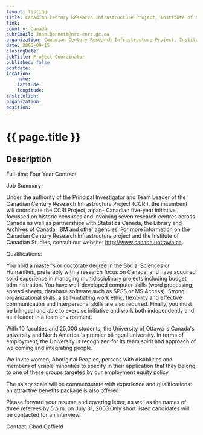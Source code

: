 ```yaml
---
layout: listing
title: Canadian Century Research Infrastructure Project, Institute of Canadian Studies, University of Ottawa - Project Coordinator
link:
country: Canada
subrEmail: John.Bonnett@nrc-cnrc.gc.ca
organization: Canadian Century Research Infrastructure Project, Institute of Canadian Studies, University of Ottawa 
date: 2003-09-15
closingDate: 
jobTitle: Project Coordinator
published: false
postdate:
location:
	name: 
	latitude: 
	longitude: 
institution: 
organization: 
position: 
--- 
```



# {{ page.title }}

## Description



<p>Full-time Four Year Contract</p>

<p>Job Summary:</p>

<p>Under the authority of the Principal Investigator and Team Leader of the Canadian Century Research Infrastructure Project (CCRI), the incumbent will coordinate the CCRI Project, a pan- Canadian five-year initiative focussed on historic censuses and involving seven research centres across Canada as well as partnerships with Statistics Canada, the Library and Archives of Canada, IBM and other agencies. For more information on the Canadian Century Research Infrastructure project and the Institute of Canadian Studies, consult our website: <a href="http://www.canada.uottawa.ca">http://www.canada.uottawa.ca</a>.

<p>Qualifications:</p>

<p>You hold a master's or doctorate degree in the Social Sciences or Humanities, preferably with a research focus on Canada, and have acquired solid experience in managing multidisciplinary projects including budget administration.  You have well-developed computer skills (word processing, spread sheets, database software such as SPSS or MS Access).  Strong organizational skills, a self-initiating work ethic, flexibility and effective communication and interpersonal skills are also required.  Finally, you must be bilingual and able to exercise initiative and work both independently and as a leader in a team environment.</p>

<p>With 10 faculties and 25,000 students, the University of Ottawa is Canada's university and North America 's premier bilingual university.  In terms of employment, the University is recognized for its team spirit and approach of welcoming and integrating people.</p>

<p>We invite women, Aboriginal Peoples, persons with disabilities and members of visible minorities to specify in their application that they belong to one of these groups targeted by our employment equity policy.</p>

<p>The salary scale will be commensurate with experience and qualifications: an attractive benefits package is also offered.</p>

<p>Please forward your resume and covering letter, as well as the names of three referees by 5 p.m. on July 31, 2003.Only short listed candidates will be contacted for an interview.</p>

<p>Contact: Chad Gaffield</p>

